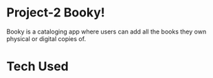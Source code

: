 # Project-2 Booky!
Booky is a cataloging app where users can add all the books they own physical or digital copies of.
# Tech Used